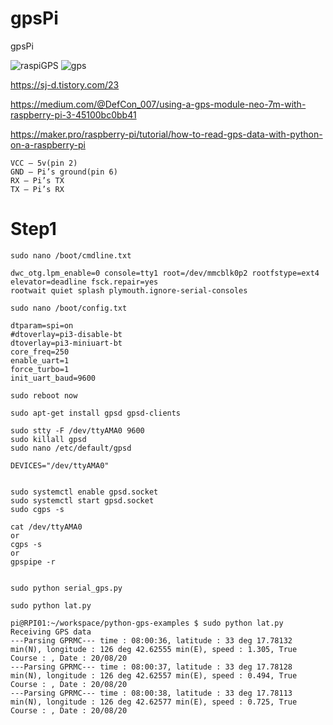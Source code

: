 # gpsPi
gpsPi

![raspiGPS](https://user-images.githubusercontent.com/17608995/93556651-306b7680-f9b4-11ea-906d-17a3c14cf919.jpeg)
![gps](https://user-images.githubusercontent.com/17608995/90718424-db710d80-e2ec-11ea-9164-b149eae8c072.jpeg) 

https://sj-d.tistory.com/23

https://medium.com/@DefCon_007/using-a-gps-module-neo-7m-with-raspberry-pi-3-45100bc0bb41

https://maker.pro/raspberry-pi/tutorial/how-to-read-gps-data-with-python-on-a-raspberry-pi

    VCC — 5v(pin 2)
    GND — Pi’s ground(pin 6)
    RX — Pi’s TX
    TX — Pi’s RX


# Step1

    sudo nano /boot/cmdline.txt

    dwc_otg.lpm_enable=0 console=tty1 root=/dev/mmcblk0p2 rootfstype=ext4 
    elevator=deadline fsck.repair=yes 
    rootwait quiet splash plymouth.ignore-serial-consoles

    sudo nano /boot/config.txt

    dtparam=spi=on
    #dtoverlay=pi3-disable-bt
    dtoverlay=pi3-miniuart-bt
    core_freq=250
    enable_uart=1
    force_turbo=1
    init_uart_baud=9600

    sudo reboot now
    
    sudo apt-get install gpsd gpsd-clients

    sudo stty -F /dev/ttyAMA0 9600
    sudo killall gpsd
    sudo nano /etc/default/gpsd

    DEVICES="/dev/ttyAMA0"


    sudo systemctl enable gpsd.socket
    sudo systemctl start gpsd.socket 
    sudo cgps -s

    cat /dev/ttyAMA0
    or
    cgps -s
    or
    gpspipe -r


    sudo python serial_gps.py
    
    sudo python lat.py
    
    pi@RPI01:~/workspace/python-gps-examples $ sudo python lat.py
    Receiving GPS data
    ---Parsing GPRMC--- time : 08:00:36, latitude : 33 deg 17.78132 min(N), longitude : 126 deg 42.62555 min(E), speed : 1.305, True Course : , Date : 20/08/20
    ---Parsing GPRMC--- time : 08:00:37, latitude : 33 deg 17.78128 min(N), longitude : 126 deg 42.62557 min(E), speed : 0.494, True Course : , Date : 20/08/20
    ---Parsing GPRMC--- time : 08:00:38, latitude : 33 deg 17.78113 min(N), longitude : 126 deg 42.62577 min(E), speed : 0.725, True Course : , Date : 20/08/20






